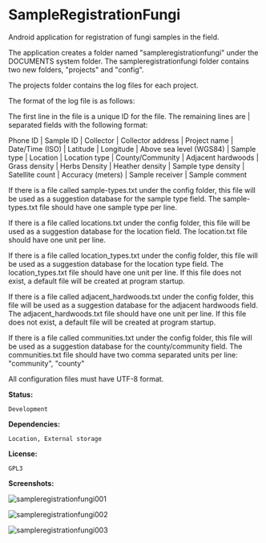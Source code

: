 # SampleRegistrationFungi

Android application for registration of fungi samples in the field.

The application creates a folder named "sampleregistrationfungi" under the DOCUMENTS system folder.
The sampleregistrationfungi folder contains two new folders, "projects" and "config".

The projects folder contains the log files for each project.

The format of the log file is as follows:

The first line in the file is a unique ID for the file.
The remaining lines are | separated fields with the following format:

Phone ID | Sample ID | Collector | Collector address | Project name | Date/Time (ISO) | Latitude | Longitude | Above sea level (WGS84) | Sample type | Location | Location type | County/Community | Adjacent hardwoods | Grass density | Herbs Density | Heather density | Sample type density | Satellite count | Accuracy (meters) | Sample receiver | Sample comment

If there is a file called sample-types.txt under the config folder, this file will be used as a
suggestion database for the sample type field. The sample-types.txt file should have one sample type per line.

If there is a file called locations.txt under the config folder, this file will be used as a
suggestion database for the location field. The location.txt file should have one unit per line.

If there is a file called location_types.txt under the config folder, this file will be used as a
suggestion database for the location type field. The location_types.txt file should have one unit per line.
If this file does not exist, a default file will be created at program startup.

If there is a file called adjacent_hardwoods.txt under the config folder, this file will be used as a
suggestion database for the adjacent hardwoods field. The adjacent_hardwoods.txt file should have one unit per line.
If this file does not exist, a default file will be created at program startup.

If there is a file called communities.txt under the config folder, this file will be used as a
suggestion database for the county/community field. The communities.txt file should have two comma separated units per line: "community", "county"

All configuration files must have UTF-8 format.

__Status:__

	Development

__Dependencies:__

	Location, External storage
	
__License:__

	GPL3

__Screenshots:__


![sampleregistrationfungi001](https://cloud.githubusercontent.com/assets/1276717/16264675/36d20038-387b-11e6-8f3e-b39b55355540.png)


![sampleregistrationfungi002](https://cloud.githubusercontent.com/assets/1276717/16264678/3bf93e14-387b-11e6-9d80-44f58aec487f.png)


![sampleregistrationfungi003](https://cloud.githubusercontent.com/assets/1276717/16264683/41781158-387b-11e6-84f9-2fa639ea80c1.png)